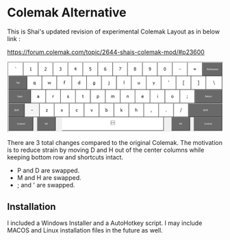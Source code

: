 # Colemak Alternative

This is Shai's updated revision of experimental Colemak Layout as in below link :

https://forum.colemak.com/topic/2644-shais-colemak-mod/#p23600

![alt text](ColemakAlternativeLayout.png)

There are 3 total changes compared to the original Colemak. The motivation is to reduce strain by moving D and H out of the center columns while keeping bottom row and shortcuts intact.

- P and D are swapped.
- M and H are swapped.
- ; and ' are swapped.

## Installation
I included a Windows Installer and a AutoHotkey script.
I may include MACOS and Linux installation files in the future as well.
